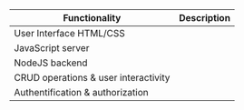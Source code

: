 

| Functionality                    | Description                             |
|----------------------------------|-----------------------------------------|                  
|  User Interface HTML/CSS          |                                         |
|  JavaScript server                                 |                                         | 
|  NodeJS backend                                |                                         |
|  CRUD operations & user interactivity                                |                                         |  
|  Authentification & authorization
